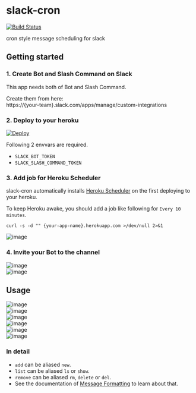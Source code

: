# slack-cron

[![Build Status](https://travis-ci.org/ttskch/slack-cron.svg?branch=master)](https://travis-ci.org/ttskch/slack-cron)

cron style message scheduling for slack

## Getting started

### 1. Create Bot and Slash Command on Slack

This app needs both of Bot and Slash Command.

Create them from here:  
https://{your-team}.slack.com/apps/manage/custom-integrations

### 2. Deploy to your heroku

[![Deploy](https://www.herokucdn.com/deploy/button.svg)](https://heroku.com/deploy)

Following 2 envvars are required.

* `SLACK_BOT_TOKEN`
* `SLACK_SLASH_COMMAND_TOKEN`

### 3. Add job for Heroku Scheduler

slack-cron automatically installs [Heroku Scheduler](https://elements.heroku.com/addons/scheduler) on the first deploying to your heroku.

To keep Heroku awake, you should add a job like following for `Every 10 minutes`.

```
curl -s -d "" {your-app-name}.herokuapp.com >/dev/null 2>&1
```

![image](https://cloud.githubusercontent.com/assets/4360663/13732886/6219f800-e9ce-11e5-9a19-e5b9827add9f.png)

### 4. Invite your Bot to the channel

![image](https://cloud.githubusercontent.com/assets/4360663/13660452/71503658-e6cd-11e5-8073-d449b17f560a.png)  
![image](https://cloud.githubusercontent.com/assets/4360663/13660409/0cbad36a-e6cd-11e5-9918-639c9117f514.png)  

## Usage

![image](https://cloud.githubusercontent.com/assets/4360663/13660573/ab0ac768-e6ce-11e5-8385-fec483fe12b4.png)  
![image](https://cloud.githubusercontent.com/assets/4360663/13660587/cc1fe55a-e6ce-11e5-9bab-5229406c2523.png)  
![image](https://cloud.githubusercontent.com/assets/4360663/13660618/0d907d10-e6cf-11e5-9594-b9b73f5b2722.png)  
![image](https://cloud.githubusercontent.com/assets/4360663/13660693/b7a3bea2-e6cf-11e5-9389-6a3458c9bc79.png)  
![image](https://cloud.githubusercontent.com/assets/4360663/13660707/d87e1a6e-e6cf-11e5-8626-015ce4fcc31f.png)  
![image](https://cloud.githubusercontent.com/assets/4360663/13660742/1b11ca56-e6d0-11e5-9f89-d879ee149643.png)  

### In detail

* `add` can be aliased `new`.
* `list` can be aliased `ls` or `show`.
* `remove` can be aliased `rm`, `delete` or `del`.
* See the documentation of [Message Formatting](https://api.slack.com/docs/formatting) to learn about that.
